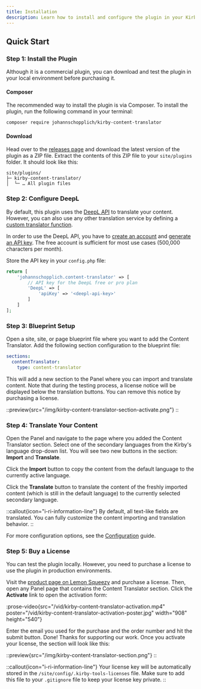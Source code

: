 ```yaml
---
title: Installation
description: Learn how to install and configure the plugin in your Kirby project.
---
```


## Quick Start

### Step 1: Install the Plugin

Although it is a commercial plugin, you can download and test the plugin in your local environment before purchasing it.

#### Composer

The recommended way to install the plugin is via Composer. To install the plugin, run the following command in your terminal:

```bash
composer require johannschopplich/kirby-content-translator
```

#### Download

Head over to the [releases page](https://github.com/kirby-tools/kirby-content-translator/releases) and download the latest version of the plugin as a ZIP file. Extract the contents of this ZIP file to your `site/plugins` folder. It should look like this:

```
site/plugins/
├─ kirby-content-translator/
│  └─ … All plugin files
```

### Step 2: Configure DeepL

By default, this plugin uses the [DeepL API](https://www.deepl.com) to translate your content. However, you can also use any other translation service by defining a [custom translator function](/docs/content-translator/configuration#custom-translator-function).

In order to use the DeepL API, you have to [create an account](https://www.deepl.com/de/pro-api) and [generate an API key](https://www.deepl.com/de/account/summary). The free account is sufficient for most use cases (500,000 characters per month).

Store the API key in your `config.php` file:

```php [config.php]
return [
    'johannschopplich.content-translator' => [
        // API key for the DeepL free or pro plan
        'DeepL' => [
            'apiKey' => '<deepl-api-key>'
        ]
    ]
];
```

### Step 3: Blueprint Setup

Open a site, site, or page blueprint file where you want to add the Content Translator. Add the following section configuration to the blueprint file:

```yaml [pages/default.yml]
sections:
  contentTranslator:
    type: content-translator
```

This will add a new section to the Panel where you can import and translate content. Note that during the testing process, a license notice will be displayed below the translation buttons. You can remove this notice by purchasing a license.

::preview{src="/img/kirby-content-translator-section-activate.png"}
::

### Step 4: Translate Your Content

Open the Panel and navigate to the page where you added the Content Translator section. Select one of the secondary languages from the Kirby's language drop-down list. You will see two new buttons in the section: **Import** and **Translate**.

Click the **Import** button to copy the content from the default language to the currently active language.

Click the **Translate** button to translate the content of the freshly imported content (which is still in the default language) to the currently selected secondary language.

::callout{icon="i-ri-information-line"}
By default, all text-like fields are translated. You can fully customize the content importing and translation behavior.
::

For more configuration options, see the [Configuration](/docs/live-preview/configuration) guide.

### Step 5: Buy a License

You can test the plugin locally. However, you need to purchase a license to use the plugin in production environments.

Visit the [product page on Lemon Squeezy](https://byjohann.lemonsqueezy.com/buy/acdf557a-4d40-47a4-81d1-a9c305ca7edb) and purchase a license. Then, open any Panel page that contains the Content Translator section. Click the **Activate** link to open the activation form:

:prose-video{src="/vid/kirby-content-translator-activation.mp4" poster="/vid/kirby-content-translator-activation-poster.jpg" width="908" height="540"}

Enter the email you used for the purchase and the order number and hit the submit button. Done! Thanks for supporting our work. Once you activate your license, the section will look like this:

::preview{src="/img/kirby-content-translator-section.png"}
::

::callout{icon="i-ri-information-line"}
Your license key will be automatically stored in the `/site/config/.kirby-tools-licenses` file. Make sure to add this file to your `.gitignore` file to keep your license key private.
::
